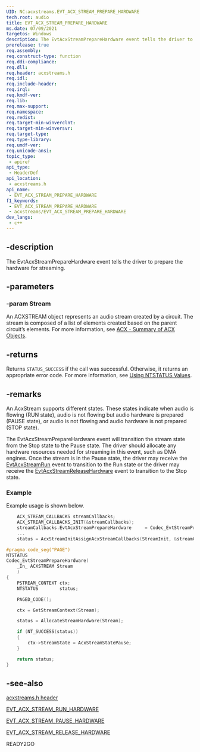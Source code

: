 ```yaml
---
UID: NC:acxstreams.EVT_ACX_STREAM_PREPARE_HARDWARE
tech.root: audio
title: EVT_ACX_STREAM_PREPARE_HARDWARE
ms.date: 07/09/2021
targetos: Windows
description: The EvtAcxStreamPrepareHardware event tells the driver to prepare the hardware for streaming.
prerelease: true
req.assembly: 
req.construct-type: function
req.ddi-compliance: 
req.dll: 
req.header: acxstreams.h
req.idl: 
req.include-header: 
req.irql: 
req.kmdf-ver: 
req.lib: 
req.max-support: 
req.namespace: 
req.redist: 
req.target-min-winverclnt: 
req.target-min-winversvr: 
req.target-type: 
req.type-library: 
req.umdf-ver: 
req.unicode-ansi: 
topic_type:
 - apiref
api_type:
 - HeaderDef
api_location:
 - acxstreams.h
api_name:
 - EVT_ACX_STREAM_PREPARE_HARDWARE
f1_keywords:
 - EVT_ACX_STREAM_PREPARE_HARDWARE
 - acxstreams/EVT_ACX_STREAM_PREPARE_HARDWARE
dev_langs:
 - c++
---
```


## -description

The EvtAcxStreamPrepareHardware event tells the driver to prepare the hardware for streaming. 

## -parameters

### -param Stream

An ACXSTREAM object represents an audio stream created by a circuit. The stream is composed of a list of elements created based on the parent circuit’s elements. For more information, see [ACX - Summary of ACX Objects](/windows-hardware/drivers/audio/acx-summary-of-objects).

## -returns

Returns `STATUS_SUCCESS` if the call was successful. Otherwise, it returns an appropriate error code. For more information, see [Using NTSTATUS Values](/windows-hardware/drivers/kernel/using-ntstatus-values).

## -remarks

An AcxStream supports different states. These states indicate when audio is flowing (RUN state), audio is not flowing but audio hardware is prepared (PAUSE state), or audio is not flowing and audio hardware is not prepared (STOP state).

The EvtAcxStreamPrepareHardware event will transition the stream state from the Stop state to the Pause state. The driver should allocate any hardware resources needed for streaming in this event, such as DMA engines. Once the stream is in the Pause state, the driver may receive the [EvtAcxStreamRun](nc-acxstreams-evt_acx_stream_run.md) event to transition to the Run state or the driver may receive the [EvtAcxStreamReleaseHardware](nc-acxstreams-evt_acx_stream_release_hardware.md) event to transition to the Stop state.

### Example

Example usage is shown below.

```cpp
    ACX_STREAM_CALLBACKS streamCallbacks;
    ACX_STREAM_CALLBACKS_INIT(&streamCallbacks);
    streamCallbacks.EvtAcxStreamPrepareHardware     = Codec_EvtStreamPrepareHardware;
    ...
    status = AcxStreamInitAssignAcxStreamCallbacks(StreamInit, &streamCallbacks);
```

```cpp
#pragma code_seg("PAGE")
NTSTATUS
Codec_EvtStreamPrepareHardware(
    _In_ ACXSTREAM Stream
    )
{
    PSTREAM_CONTEXT ctx;
    NTSTATUS        status;

    PAGED_CODE();

    ctx = GetStreamContext(Stream);

    status = AllocateStreamHardware(Stream);

    if (NT_SUCCESS(status))
    {
        ctx->StreamState = AcxStreamStatePause;
    }

    return status;
}
```

## -see-also

[acxstreams.h header](index.md)

[EVT_ACX_STREAM_RUN_HARDWARE](nc-acxstreams-evt_acx_stream_run.md)

[EVT_ACX_STREAM_PAUSE_HARDWARE](nc-acxstreams-evt_acx_stream_pause.md)

[EVT_ACX_STREAM_RELEASE_HARDWARE](nc-acxstreams-evt_acx_stream_release_hardware.md)

READY2GO
